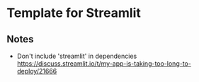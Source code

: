 # Template for Streamlit


## Notes

- Don't include 'streamlit' in dependencies
https://discuss.streamlit.io/t/my-app-is-taking-too-long-to-deploy/21666


